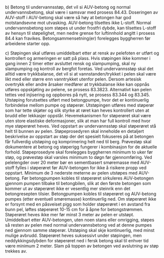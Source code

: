 b) Betong til undervannsstøp, det vil si AUV-betong og normal undervannsbetong, skal være i samsvar med prosess 84.43.  Doseringen av AUV-stoff i AUV-betong skal være så høy at betongen har god motstandsevne mot utvasking.
AUV-betong tilsettes ikke L-stoff. Normal undervannsbetong som støpes ut under frostfri dybde, kan tilsettes L-stoff av hensyn til støpelighet, men nedre grense for luftinnhold angitt i prosess 84.4 kan fravikes.
Betongsammensetning(er) forelegges byggherren før arbeidene starter opp.

c) Støpingen skal utføres umiddelbart etter at rensk av pelefoten er utført og kontrollert og armeringen er satt på plass. Hvis støpingen ikke kommer i gang innen 2 timer etter avsluttet rensk og slampumping, skal ny slampumping og kontroll av bergfot foretas.
Ved undervannsstøp skal det alltid være trykkbalanse, det vil si at vannstanden/trykket i pelen skal være likt med eller større enn vanntrykket utenfor pelen. Dersom artesisk overtrykk eller andre årsaker medfører at trykkbalanse ikke kan oppnås utføres oppskjøting av pelene, se prosess 83.3823. Alternativt kan pelen tettes ved injisering og oppbores på nytt, se prosess 83.344 og 83.345.
Utstøping forutsettes utført med betongpumpe, hvor det er kontinuerlig forbindelse mellom pumpe og støperør. Utstøpingen utføres med støperør som har tette skjøter og slik styrke at røret kan heves kontrollert uten at brudd eller lekkasjer oppstår. Hevemekanismen for støperøret skal være uten store elastiske deformasjoner, slik at man har full kontroll med hvor mye støperøret heves.
Ved oppstart av undervannsstøp skal støperøret stå helt til bunnen av pelen. Støpeprosedyren skal inneholde en detaljert beskrivelse av oppstart av støp der det spesielt fokuseres på at betongen får fullverdig utstøping og komprimering helt ned til berg. Prøvestøp skal dokumentere at betong og støperigg fungerer i kombinasjon for de aktuelle forhold. Støpeprosedyre skal forelegges byggherren minimum to uker før støp, og prøvestøp skal varsles minimum to døgn før gjennomføring. Ved pelelengder over 20 meter bør en sementbasert smøremasse med AUV-stoff fylles i støperøret før AUV-betongen for ikke å risikere propp ved oppstart.
Minimum de 3 nederste meterne av pelen utstøpes med AUV-betong. Før betongpumpen kobles til støperøret sirkuleres AUV-betongen gjennom pumpen tilbake til betongbilen, slik at den første betongen som kommer ut av støperøret ikke er vesentlig mer steinrik enn det betongresepten tilsier. Betongpumpen kobles til støperøret og AUV-betong pumpes (etter eventuell smøremasse) kontinuerlig ned. Om støperøret ikke er forsynt med en påsveiset pigg som holder støperøret i en avstand fra bunn pel, løftes støperøret 10-15 cm for å åpne for betongstrømmen. Støperøret heves ikke mer før minst 3 meter av pelen er utstøpt.
Umiddelbart etter AUV-betongen, uten noen stans eller omrigging, støpes så resten av pelen med normal undervannsbetong ved at denne pumpes ned gjennom samme støperør. Utstøping skal skje kontinuerlig, med minst mulige avbrudd. Støperøret heves suksessivt under støpingen, men neddykkingsdybden for støperøret ned i fersk betong skal til enhver tid være minimum 2 meter. Slam på toppen av betongen ved avslutning av støp trekkes av.

